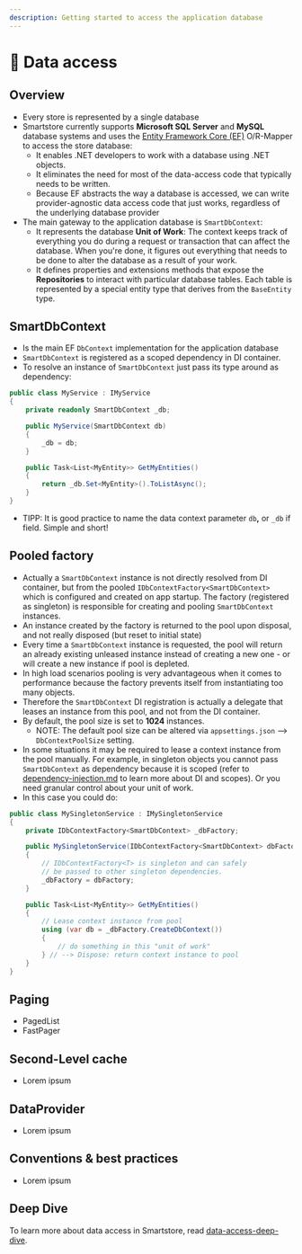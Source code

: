 ```yaml
---
description: Getting started to access the application database
---
```


# 🥚 Data access

## Overview

* Every store is represented by a single database
* Smartstore currently supports **Microsoft SQL Server** and **MySQL** database systems and uses the [Entity Framework Core (EF)](https://learn.microsoft.com/en-us/ef/core/) O/R-Mapper to access the store database:
  * It enables .NET developers to work with a database using .NET objects.
  * It eliminates the need for most of the data-access code that typically needs to be written.
  * Because EF abstracts the way a database is accessed, we can write provider-agnostic data access code that just works, regardless of the underlying database provider
* The main gateway to the application database is `SmartDbContext`:
  * It represents the database **Unit of Work**: The context keeps track of everything you do during a request or transaction that can affect the database. When you're done, it figures out everything that needs to be done to alter the database as a result of your work.
  * It defines properties and extensions methods that expose the **Repositories** to interact with particular database tables. Each table is represented by a special entity type that derives from the `BaseEntity` type.

## SmartDbContext

* Is the main EF `DbContext` implementation for the application database
* `SmartDbContext` is registered as a scoped dependency in DI container.
* To resolve an instance of `SmartDbContext` just pass its type around as dependency:

```csharp
public class MyService : IMyService
{
    private readonly SmartDbContext _db;

    public MyService(SmartDbContext db)
    {
        _db = db;
    }

    public Task<List<MyEntity>> GetMyEntities()
    {
        return _db.Set<MyEntity>().ToListAsync();
    }
}
```

* TIPP: It is good practice to name the data context parameter `db`**,** or `_db` if field. Simple and short!

## Pooled factory

* Actually a `SmartDbContext` instance is not directly resolved from DI container, but from the pooled `IDbContextFactory<SmartDbContext>` which is configured and created on app startup. The factory (registered as singleton) is responsible for creating and pooling `SmartDbContext` instances.
* An instance created by the factory is returned to the pool upon disposal, and not really disposed (but reset to initial state)
* Every time a `SmartDbContext` instance is requested, the pool will return an already existing unleased instance instead of creating a new one - or will create a new instance if pool is depleted.
* In high load scenarios pooling is very advantageous when it comes to performance because the factory prevents itself from instantiating too many objects.
* Therefore the `SmartDbContext` DI registration is actually a delegate that leases an instance from this pool, and not from the DI container.
* By default, the pool size is set to **1024** instances.
  * NOTE: The default pool size can be altered via `appsettings.json` --> `DbContextPoolSize` setting.
* In some situations it may be required to lease a context instance from the pool manually. For example, in singleton objects you cannot pass `SmartDbContext` as dependency because it is scoped (refer to [dependency-injection.md](dependency-injection.md "mention") to learn more about DI and scopes). Or you need granular control about your unit of work.
* In this case you could do:

```csharp
public class MySingletonService : IMySingletonService 
{
    private IDbContextFactory<SmartDbContext> _dbFactory;

    public MySingletonService(IDbContextFactory<SmartDbContext> dbFactory)
    {
        // IDbContextFactory<T> is singleton and can safely 
        // be passed to other singleton dependencies.
        _dbFactory = dbFactory;
    }

    public Task<List<MyEntity>> GetMyEntities()
    {
        // Lease context instance from pool
        using (var db = _dbFactory.CreateDbContext())
        {
            // do something in this "unit of work"
        } // --> Dispose: return context instance to pool
    }
}
```

## Paging

* PagedList
* FastPager

## Second-Level cache

* Lorem ipsum

## DataProvider

* Lorem ipsum

## Conventions & best practices

* Lorem ipsum

## Deep Dive

To learn more about data access in Smartstore, read [data-access-deep-dive](../framework/advanced/data-access-deep-dive/ "mention").
